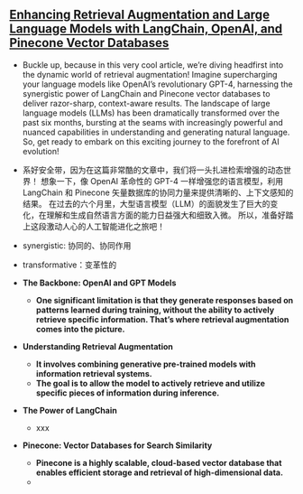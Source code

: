 ## [Enhancing Retrieval Augmentation and Large Language Models with LangChain, OpenAI, and Pinecone Vector Databases](https://medium.com/@verycoolai/enhancing-retrieval-augmentation-and-large-language-models-with-langchain-openai-and-pinecone-7cab0f3df2ee)
* Buckle up, because in this very cool article, we’re diving headfirst into the dynamic world of retrieval augmentation! Imagine supercharging your language models like OpenAI’s revolutionary GPT-4, harnessing the synergistic power of LangChain and Pinecone vector databases to deliver razor-sharp, context-aware results. The landscape of large language models (LLMs) has been dramatically transformed over the past six months, bursting at the seams with increasingly powerful and nuanced capabilities in understanding and generating natural language. So, get ready to embark on this exciting journey to the forefront of AI evolution!
* 系好安全带，因为在这篇非常酷的文章中，我们将一头扎进检索增强的动态世界！ 想象一下，像 OpenAI 革命性的 GPT-4 一样增强您的语言模型，利用 LangChain 和 Pinecone 矢量数据库的协同力量来提供清晰的、上下文感知的结果。 在过去的六个月里，大型语言模型（LLM）的面貌发生了巨大的变化，在理解和生成自然语言方面的能力日益强大和细致入微。 所以，准备好踏上这段激动人心的人工智能进化之旅吧！
* synergistic: 协同的、协同作用
* transformative：变革性的

* **The Backbone: OpenAI and GPT Models**
  * **One significant limitation is that they generate responses based on patterns learned during training, without the ability to actively retrieve specific information. That’s where retrieval augmentation comes into the picture.**
* **Understanding Retrieval Augmentation**
  * **It involves combining generative pre-trained models with information retrieval systems.**
  * **The goal is to allow the model to actively retrieve and utilize specific pieces of information during inference.**
* **The Power of LangChain**
  * xxx
* **Pinecone: Vector Databases for Search Similarity**
  * **Pinecone is a highly scalable, cloud-based vector database that enables efficient storage and retrieval of high-dimensional data.**
  * 